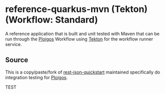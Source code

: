 # reference-quarkus-mvn (Tekton) (Workflow: Standard)

A reference application that is built and unit tested with Maven
that can be run through the [Ploigos](https://github.com/ploigos) Workflow using
[Tekton](https://github.com/tektoncd/) for the workflow runner service.

## Source

This is a copy/paste/fork of [rest-json-quickstart](https://github.com/quarkusio/quarkus-quickstarts/tree/master/rest-json-quickstart)
maintained specifically do integration testing for [Ploigos](https://github.com/ploigos).

TEST
